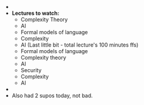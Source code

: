 - 
- **Lectures to watch:** 
    - Complexity Theory
    - AI
    - Formal models of language
    - Complexity
    - AI (Last little bit - total lecture's 100 minutes ffs)
    - Formal models of language
    - Complexity theory
    - AI
    - Security
    - Complexity
    - AI
- 
- Also had 2 supos today, not bad. 

